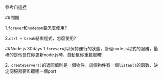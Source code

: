 參考自[這裡](https://nodejust.com/nodejs-hello-world-tutorial/)

##問題

1.`forever`和`nodemon`要怎麼使用?

2.`ctrl + break`結束程式，怎麼使用?

##Node.js 30days
1.`forever`可以保持運行的狀態，管理node.js程式的服務，最棒的是他會在你更新node.js時，自動幫你重啟服務!

2.`.createServer()`的返回值則是一個物件，這個物件有一個`listen()`的函數，決定伺服器要監聽哪一個port